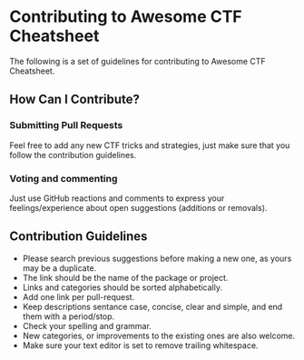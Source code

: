 # Contributing to Awesome CTF Cheatsheet

The following is a set of guidelines for contributing to Awesome CTF Cheatsheet.

## How Can I Contribute?

### Submitting Pull Requests

Feel free to add any new CTF tricks and strategies, just make sure that you follow the contribution guidelines.

### Voting and commenting

Just use GitHub reactions and comments to express your feelings/experience about open suggestions (additions or removals).

## Contribution Guidelines

* Please search previous suggestions before making a new one, as yours may be a duplicate.
* The link should be the name of the package or project.
* Links and categories should be sorted alphabetically.
* Add one link per pull-request.
* Keep descriptions sentance case, concise, clear and simple, and end them with a period/stop.
* Check your spelling and grammar.
* New categories, or improvements to the existing ones are also welcome.
* Make sure your text editor is set to remove trailing whitespace.
